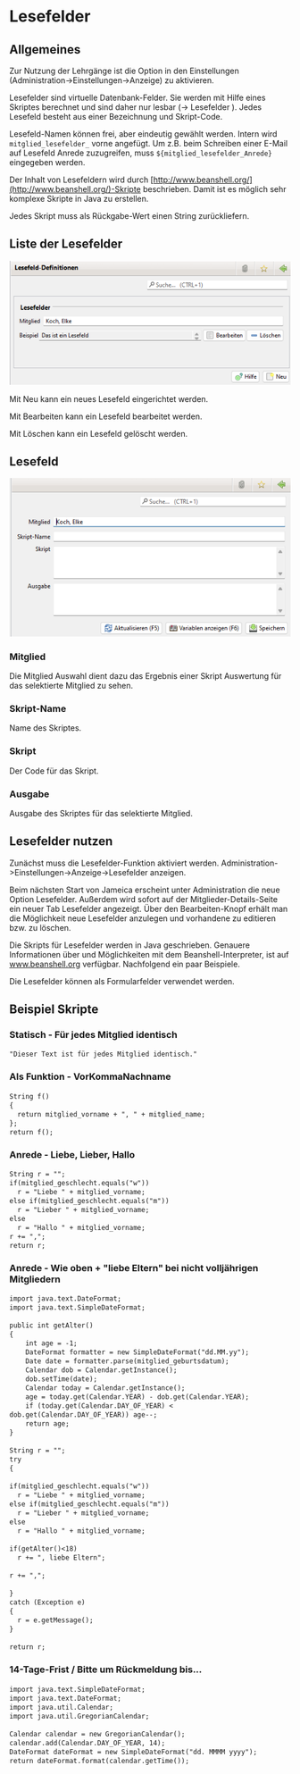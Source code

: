 # Lesefelder

## Allgemeines

Zur Nutzung der Lehrgänge ist die Option in den Einstellungen (Administration->Einstellungen->Anzeige) zu aktivieren.

Lesefelder sind virtuelle Datenbank-Felder. Sie werden mit Hilfe eines Skriptes berechnet und sind daher nur lesbar (-> Lesefelder ). Jedes Lesefeld besteht aus einer Bezeichnung und Skript-Code.

Lesefeld-Namen können frei, aber eindeutig gewählt werden. Intern wird `mitglied_lesefelder_` vorne angefügt. Um z.B. beim Schreiben einer E-Mail auf Lesefeld Anrede zuzugreifen, muss `${mitglied_lesefelder_Anrede}` eingegeben werden.

Der Inhalt von Lesefeldern wird durch [http://www.beanshell.org/](http://www.beanshell.org/)-Skripte beschrieben. Damit ist es möglich sehr komplexe Skripte in Java zu erstellen.

Jedes Skript muss als Rückgabe-Wert einen String zurückliefern.

## Liste der Lesefelder

![](../../../allgemeine-funktionen/administration/mitglieder/img/Lesefelder.png)

Mit Neu kann ein neues Lesefeld eingerichtet werden.

Mit Bearbeiten kann ein Lesefeld bearbeitet werden.

Mit Löschen kann ein Lesefeld gelöscht werden.

## Lesefeld

![](../../../allgemeine-funktionen/administration/mitglieder/img/Lesefeld.png)

### Mitglied

Die Mitglied Auswahl dient dazu das Ergebnis einer Skript Auswertung für das selektierte Mitglied zu sehen.

### Skript-Name

Name des Skriptes.

### Skript

Der Code für das Skript.

### Ausgabe

Ausgabe des Skriptes für das selektierte Mitglied.

## Lesefelder nutzen

Zunächst muss die Lesefelder-Funktion aktiviert werden. Administration->Einstellungen->Anzeige->Lesefelder anzeigen.

Beim nächsten Start von Jameica erscheint unter Administration die neue Option Lesefelder. Außerdem wird sofort auf der Mitglieder-Details-Seite ein neuer Tab Lesefelder angezeigt. Über den Bearbeiten-Knopf erhält man die Möglichkeit neue Lesefelder anzulegen und vorhandene zu editieren bzw. zu löschen.

Die Skripts für Lesefelder werden in Java geschrieben. Genauere Informationen über und Möglichkeiten mit dem Beanshell-Interpreter, ist auf www.beanshell.org verfügbar. Nachfolgend ein paar Beispiele.

Die Lesefelder können als Formularfelder verwendet werden.

## Beispiel Skripte

### Statisch - Für jedes Mitglied identisch

```
"Dieser Text ist für jedes Mitglied identisch."
```

### Als Funktion - VorKommaNachname

```
String f()
{
  return mitglied_vorname + ", " + mitglied_name;
};
return f();
```

### Anrede - Liebe, Lieber, Hallo

```
String r = "";
if(mitglied_geschlecht.equals("w"))
  r = "Liebe " + mitglied_vorname;
else if(mitglied_geschlecht.equals("m"))
  r = "Lieber " + mitglied_vorname;
else
  r = "Hallo " + mitglied_vorname;
r += ",";
return r;
```

### Anrede - Wie oben + "liebe Eltern" bei nicht volljährigen Mitgliedern

```
import java.text.DateFormat;
import java.text.SimpleDateFormat;

public int getAlter()
{
    int age = -1;
    DateFormat formatter = new SimpleDateFormat("dd.MM.yy");
    Date date = formatter.parse(mitglied_geburtsdatum);
    Calendar dob = Calendar.getInstance();
    dob.setTime(date);
    Calendar today = Calendar.getInstance();
    age = today.get(Calendar.YEAR) - dob.get(Calendar.YEAR);
    if (today.get(Calendar.DAY_OF_YEAR) < dob.get(Calendar.DAY_OF_YEAR)) age--;
    return age;
}

String r = "";
try
{

if(mitglied_geschlecht.equals("w"))
  r = "Liebe " + mitglied_vorname;
else if(mitglied_geschlecht.equals("m"))
  r = "Lieber " + mitglied_vorname;
else
  r = "Hallo " + mitglied_vorname;

if(getAlter()<18)
  r += ", liebe Eltern";

r += ",";

}
catch (Exception e)
{
  r = e.getMessage();
}

return r;
```

### 14-Tage-Frist / Bitte um Rückmeldung bis...

```
import java.text.SimpleDateFormat;
import java.text.DateFormat;
import java.util.Calendar;
import java.util.GregorianCalendar;

Calendar calendar = new GregorianCalendar();
calendar.add(Calendar.DAY_OF_YEAR, 14);
DateFormat dateFormat = new SimpleDateFormat("dd. MMMM yyyy");
return dateFormat.format(calendar.getTime());
```
